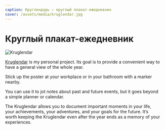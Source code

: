 ```yaml
---
caption: Круглендарь — круглый плакат-ежедневник
cover: /assets/media/kruglendar.jpg
---
```


# Круглый плакат-ежедневник

![Kruglendar](/assets/media/kruglendar.jpg)

[Kruglendar](https://kruglendar.ru/) is my personal project. Its goal is to provide a convenient way to have a general view of the whole year.

Stick up the poster at your workplace or in your bathroom with a marker nearby.

You can use it to jot notes about past and future events, but it goes beyond a simple planner or calendar.

The Kruglendar allows you to document important moments in your life, your achievements, your adventures, and your goals for the future. It’s worth keeping the Kruglendar even after the year ends as a memory of your experiences.
